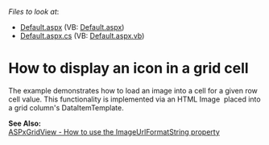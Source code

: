 <!-- default file list -->
*Files to look at*:

* [Default.aspx](./CS/ImageColumn/Default.aspx) (VB: [Default.aspx](./VB/ImageColumn/Default.aspx))
* [Default.aspx.cs](./CS/ImageColumn/Default.aspx.cs) (VB: [Default.aspx.vb](./VB/ImageColumn/Default.aspx.vb))
<!-- default file list end -->
# How to display an icon in a grid cell


<p>The example demonstrates how to load an image into a cell for a given row cell value. This functionality is implemented via an HTML Image <img> placed into a grid column's DataItemTemplate.</p><p><strong>See Also:</strong><br />
<a href="https://www.devexpress.com/Support/Center/p/E1123">ASPxGridView - How to use the ImageUrlFormatString property</a></p>

<br/>


